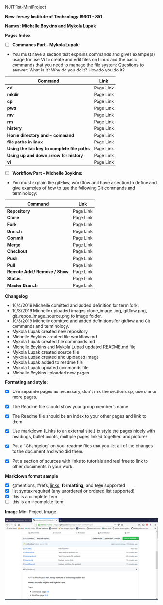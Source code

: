 
NJIT-1st-MiniProject

**New Jersey Institute of Technology**
**IS601 - 851**

**Names: Michelle Boykins and Mykola Lupak**

**Pages Index**

- [ ] **Commands Part - Mykola Lupak**:
- You must have a section that explains commands and gives example(s) usage for use Vi to create and edit files on Linux and the basic commands that you need to manage the file system: Questions to answer: What is it? Why do you do it? How do you do it?

Command | Link
------------ | -------------
**cd** | Page Link
**mkdir** | Page Link
**cp** | Page Link
**pwd** | Page Link
**mv** | Page Link
**rm** | Page Link
**history** | Page Link
**Home directory and ~ command** | Page Link
**file paths in linux** | Page Link
**Using the tab key to complete file paths** | Page Link
**Using up and down arrow for history** | Page Link
**vi** | Page Link

- [ ] **Workflow Part - Michelle Boykins:**
- You must explain the gitFlow, workflow and have a section to define and give examples of how to use the following Git commands and terminology:


Command | Link
------------ | -------------
**Repository** | Page Link
**Clone** | Page Link
**Fork** | Page Link
**Branch** | Page Link
**Commit** | Page Link
**Merge** | Page Link
**Checkout** | Page Link
**Push** | Page Link
**Pull** | Page Link
**Remote Add / Remove / Show** | Page Link
**Status** | Page Link
**Master Branch** | Page Link


**Changelog**
- 10/4/2019 Michelle comitted and added definition for term fork.
- 10/3/2019 Michelle uploaded images clone_image.png, gitflow.png, git_repos_image_source.png to image folder.
- 10/3/2019 Michelle comitted and added definitions for gitflow and Git commands and terminology.
- Mykola Lupak created new repository
- Michelle Boykins created file workflow.md
- Mykola Lupak created file commands.md
- Michelle Boykins and Mykola Lupad updated README.md file
- Mykola Lupak created source file
- Mykola Lupak created and uploaded image 
- Mykola Lupak added to readme file
- Mykola Lupak updated commands file
- Michelle Boykins uploaded new pages

**Formating and style:**

- [x] Use separate pages as necessary, don't mix the sections up, use one or more pages.

- [x] The Readme file should show your group member's name

- [x] The Readme file should be an index to your other pages and link to them.

- [x] Use markdown (Links to an external site.) to style the pages nicely with headings, bullet points, multiple pages linked together. and pictures.

- [x] Put a "Changelog" on your readme files that you list all of the changes to the document and who did them.

- [x]  Put a section of sources with links to tutorials and feel free to link to other documents in your work.

**Markdown format sample**
- [x] @mentions, #refs, [links](), **formatting**, and <del>tags</del> supported
- [x] list syntax required (any unordered or ordered list supported)
- [x] this is a complete item
- [ ] this is an incomplete item

**Image**
Mini Project Image.

![NJIT](image/1.PNG)
